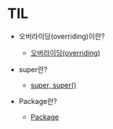 # TIL

* 오버라이딩(overriding)이란?
  * [오버라이딩(overriding)](../study/java/Ch07/Overriding.md)

* super란?
  * [super, super()](../study/java/Ch07/Super.md)

* Package란?
  * [Package](../study/java/Ch07/Package.md)
